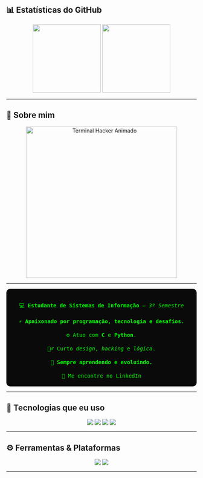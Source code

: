 ## 📊 Estatísticas do GitHub

<div align="center">

  <!-- Estatísticas gerais do GitHub -->
  <img height="180em" src="https://github-readme-stats.vercel.app/api?username=RydersS7&show_icons=true&theme=dark&icon_color=00ff00&title_color=00ff00&text_color=00ff00&bg_color=0A0A0A" />

  <!-- Linguagens mais usadas no estilo donut -->
  <img height="180em" src="https://github-readme-stats.vercel.app/api/top-langs/?username=RydersS7&layout=donut&theme=dark&bg_color=0A0A0A&title_color=00ff00&text_color=00ff00" />

</div>

---

## 🧠 Sobre mim
<div align="center">
  <img src="https://github.com/RydersS7/My-repository/blob/main/ryan_terminal_banner_clean.gif?raw=true" width="400" alt="Terminal Hacker Animado"/>
</div>

---

<div align="center" style="font-family: 'Fira Code', monospace; color: #00ff00; background-color: #0A0A0A; padding: 20px; border-radius: 10px; max-width: 500px;">

  <p style="margin-bottom: 20px;">💻 <strong>Estudante de Sistemas de Informação</strong> — <em>3º Semestre</em></p>

  <p style="margin-bottom: 20px;">⚡ <strong>Apaixonado por programação, tecnologia e desafios.</strong></p>

  <p style="margin-bottom: 20px;">⚙️ Atuo com <strong>C</strong> e <strong>Python</strong>.</p>

  <p style="margin-bottom: 20px;">🕵️‍♂️ Curto <em>design</em>, <em>hacking</em> e <em>lógica</em>.</p>

  <p style="margin-bottom: 20px;">🔄 <strong>Sempre aprendendo e evoluindo.</strong></p>

  <p style="margin-bottom: 0;">🔗 Me encontre no <a href="https://linkedin.com/in/ryderss" target="_blank" style="color:#00ff00; text-decoration:none;">LinkedIn</a></p>

</div>

---

## 💾 Tecnologias que eu uso



<div align="center">
  <img src="https://img.shields.io/badge/C-0A403D?style=for-the-badge&logo=c&logoColor=white">
  <img src="https://img.shields.io/badge/Python-0A403D?style=for-the-badge&logo=python&logoColor=white">
  <img src="https://img.shields.io/badge/Git-0A403D?style=for-the-badge&logo=git&logoColor=white">
  <img src="https://img.shields.io/badge/Linux-0A403D?style=for-the-badge&logo=linux&logoColor=white">
</div>

---

## ⚙️ Ferramentas & Plataformas


<div align="center">
  <img src="https://img.shields.io/badge/VSCODE-0A403D?style=for-the-badge&logo=visualstudiocode&logoColor=white">
  <img src="https://img.shields.io/badge/GitHub-0A403D?style=for-the-badge&logo=github&logoColor=white">
</div>

---

